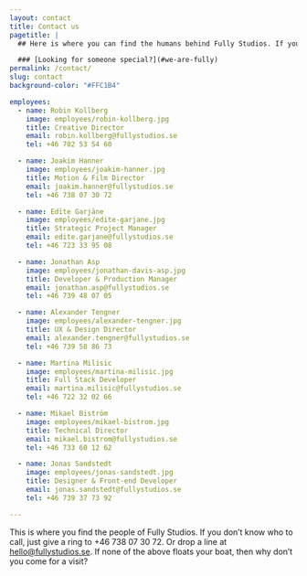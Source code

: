 ```yaml
---
layout: contact
title: Contact us
pagetitle: |
  ## Here is where you can find the humans behind Fully Studios. If you’re not sure who to call, just ring [+46 738 07 30 72](tel:+46738073072). Or drop a line at [hello@fullystudios.se](mailto:hello@fullystudios.se). Our doors are always open to new friends, so do get in touch!

  ### [Looking for someone special?](#we-are-fully)
permalink: /contact/
slug: contact
background-color: "#FFC1B4"

employees:
  - name: Robin Kollberg
    image: employees/robin-kollberg.jpg
    title: Creative Director
    email: robin.kollberg@fullystudios.se
    tel: +46 702 53 54 60

  - name: Joakim Hanner
    image: employees/joakim-hanner.jpg
    title: Motion & Film Director
    email: joakim.hanner@fullystudios.se
    tel: +46 738 07 30 72

  - name: Edīte Garjāne
    image: employees/edite-garjane.jpg
    title: Strategic Project Manager
    email: edite.garjane@fullystudios.se
    tel: +46 723 33 95 08

  - name: Jonathan Asp
    image: employees/jonathan-davis-asp.jpg
    title: Developer & Production Manager
    email: jonathan.asp@fullystudios.se
    tel: +46 739 48 07 05 

  - name: Alexander Tengner
    image: employees/alexander-tengner.jpg
    title: UX & Design Director
    email: alexander.tengner@fullystudios.se
    tel: +46 739 58 86 73

  - name: Martina Milisic
    image: employees/martina-milisic.jpg
    title: Full Stack Developer
    email: martina.milisic@fullystudios.se
    tel: +46 722 32 02 66

  - name: Mikael Biström
    image: employees/mikael-bistrom.jpg
    title: Technical Director
    email: mikael.bistrom@fullystudios.se
    tel: +46 733 60 12 62

  - name: Jonas Sandstedt
    image: employees/jonas-sandstedt.jpg
    title: Designer & Front-end Developer
    email: jonas.sandstedt@fullystudios.se
    tel: +46 739 37 73 92

---
```


This is where you find the people of Fully Studios. If you don’t know who to call, just give a ring to +46 738 07 30 72. Or drop a line at hello@fullystudios.se. If none of the above floats your boat, then why don’t you come for a visit?
